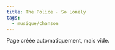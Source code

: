 ```yaml
---
title: The Police - So Lonely
tags:
  - musique/chanson
---
```


Page créée automatiquement, mais vide.
